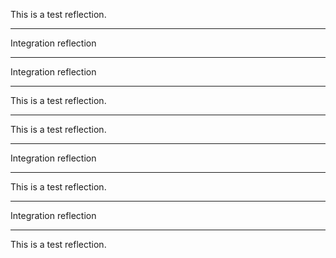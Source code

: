This is a test reflection.

---
Integration reflection

---
Integration reflection

---
This is a test reflection.

---
This is a test reflection.

---
Integration reflection

---
This is a test reflection.

---
Integration reflection

---
This is a test reflection.
